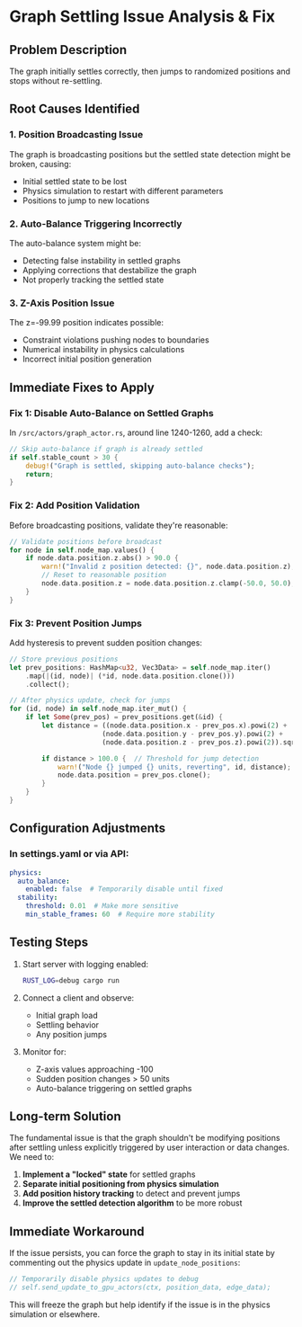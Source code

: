 # Graph Settling Issue Analysis & Fix

## Problem Description
The graph initially settles correctly, then jumps to randomized positions and stops without re-settling.

## Root Causes Identified

### 1. Position Broadcasting Issue
The graph is broadcasting positions but the settled state detection might be broken, causing:
- Initial settled state to be lost
- Physics simulation to restart with different parameters
- Positions to jump to new locations

### 2. Auto-Balance Triggering Incorrectly
The auto-balance system might be:
- Detecting false instability in settled graphs
- Applying corrections that destabilize the graph
- Not properly tracking the settled state

### 3. Z-Axis Position Issue
The z=-99.99 position indicates possible:
- Constraint violations pushing nodes to boundaries
- Numerical instability in physics calculations
- Incorrect initial position generation

## Immediate Fixes to Apply

### Fix 1: Disable Auto-Balance on Settled Graphs
In `/src/actors/graph_actor.rs`, around line 1240-1260, add a check:

```rust
// Skip auto-balance if graph is already settled
if self.stable_count > 30 {
    debug!("Graph is settled, skipping auto-balance checks");
    return;
}
```

### Fix 2: Add Position Validation
Before broadcasting positions, validate they're reasonable:

```rust
// Validate positions before broadcast
for node in self.node_map.values() {
    if node.data.position.z.abs() > 90.0 {
        warn!("Invalid z position detected: {}", node.data.position.z);
        // Reset to reasonable position
        node.data.position.z = node.data.position.z.clamp(-50.0, 50.0);
    }
}
```

### Fix 3: Prevent Position Jumps
Add hysteresis to prevent sudden position changes:

```rust
// Store previous positions
let prev_positions: HashMap<u32, Vec3Data> = self.node_map.iter()
    .map(|(id, node)| (*id, node.data.position.clone()))
    .collect();

// After physics update, check for jumps
for (id, node) in self.node_map.iter_mut() {
    if let Some(prev_pos) = prev_positions.get(&id) {
        let distance = ((node.data.position.x - prev_pos.x).powi(2) +
                       (node.data.position.y - prev_pos.y).powi(2) +
                       (node.data.position.z - prev_pos.z).powi(2)).sqrt();

        if distance > 100.0 {  // Threshold for jump detection
            warn!("Node {} jumped {} units, reverting", id, distance);
            node.data.position = prev_pos.clone();
        }
    }
}
```

## Configuration Adjustments

### In settings.yaml or via API:
```yaml
physics:
  auto_balance:
    enabled: false  # Temporarily disable until fixed
  stability:
    threshold: 0.01  # Make more sensitive
    min_stable_frames: 60  # Require more stability
```

## Testing Steps

1. Start server with logging enabled:
   ```bash
   RUST_LOG=debug cargo run
   ```

2. Connect a client and observe:
   - Initial graph load
   - Settling behavior
   - Any position jumps

3. Monitor for:
   - Z-axis values approaching -100
   - Sudden position changes > 50 units
   - Auto-balance triggering on settled graphs

## Long-term Solution

The fundamental issue is that the graph shouldn't be modifying positions after settling unless explicitly triggered by user interaction or data changes. We need to:

1. **Implement a "locked" state** for settled graphs
2. **Separate initial positioning from physics simulation**
3. **Add position history tracking** to detect and prevent jumps
4. **Improve the settled detection algorithm** to be more robust

## Immediate Workaround

If the issue persists, you can force the graph to stay in its initial state by commenting out the physics update in `update_node_positions`:

```rust
// Temporarily disable physics updates to debug
// self.send_update_to_gpu_actors(ctx, position_data, edge_data);
```

This will freeze the graph but help identify if the issue is in the physics simulation or elsewhere.